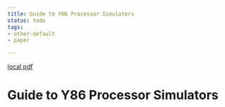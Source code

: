 ```yaml
---
title: Guide to Y86 Processor Simulators
status: todo
tags:
- other-default
- paper

---
```


[local pdf](../../../pdfs/Guide%20to%20Y86%20Processor%20Simulators.pdf)

# Guide to Y86 Processor Simulators
